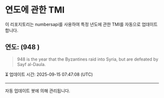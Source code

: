 
# 연도에 관한 TMI

이 리포지토리는 numbersapi를 사용하여 특정 년도에 관한 TMI를 자동으로 업데이트합니다.

## 연도: (948 )
> 948 is the year that the Byzantines raid into Syria, but are defeated by Sayf al-Daula.

⏳ 업데이트 시간: 2025-09-15 07:47:08 (UTC)

---
자동 업데이트 봇에 의해 관리됩니다.
